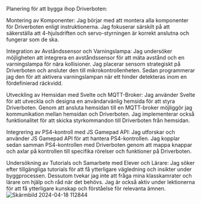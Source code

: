 
Planering för att bygga ihop Driverboten:

Montering av Komponenter:
Jag börjar med att montera alla komponenter för Driverboten enligt instruktionerna. Jag fokuserar särskilt på att säkerställa att 4-hjulsdriften och servo-styrningen är korrekt anslutna och fungerar som de ska.

Integration av Avståndssensor och Varningslampa:
Jag undersöker möjligheten att integrera en avståndssensor för att mäta avstånd och en varningslampa för nära kollisioner. Jag placerar sensorn strategiskt på Driverboten och ansluter den till mikrokontrollenheten. Sedan programmerar jag den för att aktivera varningslampan när ett hinder detekteras inom en fördefinierad räckvidd.

Utveckling av Hemsidan med Svelte och MQTT-Broker:
Jag använder Svelte för att utveckla och designa en användarvänlig hemsida för att styra Driverboten. Genom att ansluta hemsidan till en MQTT-broker möjliggör jag kommunikation mellan hemsidan och Driverboten. Jag implementerar också funktionalitet för att skicka styrkommandon till Driverboten från hemsidan.

Integrering av PS4-kontroll med JS Gamepad API:
Jag utforskar och använder JS Gamepad API för att hantera PS4-kontrollen. Jag kopplar sedan samman PS4-kontrollen med Driverboten genom att mappa knappar och axlar på kontrollen till specifika rörelser och funktioner på Driverboten.

Undersökning av Tutorials och Samarbete med Elever och Lärare:
Jag söker efter tillgängliga tutorials för att få ytterligare vägledning och insikter under byggprocessen. Dessutom tvekar jag inte att fråga mina klasskamrater och lärare om hjälp och råd när det behövs. Jag är också aktiv under lektionerna för att få ytterligare kunskap och förståelse för relevanta ämnen.
![Skärmbild 2024-04-18 112844](https://github.com/abbindustrigymnasium/driverbot-beni/assets/142907541/97fb4f70-30bd-48b1-8b89-281575a159a6)


